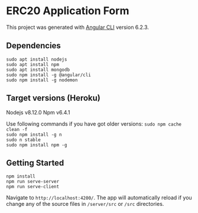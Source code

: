 # ERC20 Application Form

This project was generated with [Angular CLI](https://github.com/angular/angular-cli) version 6.2.3.


## Dependencies
`sudo apt install nodejs`  
`sudo apt install npm`  
`sudo apt install mongodb`  
`sudo npm install -g @angular/cli`  
`sudo npm install -g nodemon`  


## Target versions (Heroku)
Nodejs v8.12.0
Npm v6.4.1

Use following commands if you have got older versions:
`sudo npm cache clean -f`  
`sudo npm install -g n`  
`sudo n stable`  
`sudo npm install npm -g`  


## Getting Started
`npm install`  
`npm run serve-server`  
`npm run serve-client`  

Navigate to `http://localhost:4200/`. The app will automatically reload if you change any of the source files in `/server/src` or `/src` directories.
